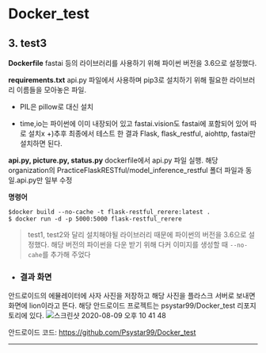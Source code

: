 # Docker_test
## 3. test3

**Dockerfile**
fastai 등의 라이브러리를 사용하기 위해 파이썬 버전을 3.6으로 설정했다.

**requirements.txt**
api.py 파일에서 사용하며 pip3로 설치하기 위해 필요한 라이브러리 이름들을 모아놓은 파일.

- PIL은 pillow로 대신 설치

- time,io는 파이썬에 이미 내장되어 있고 fastai.vision도 fastai에 포함되어 있어 따로 설치x
+)추후 최종에서 테스트 한 결과 Flask, flask_restful, aiohttp, fastai만 설치하면 된다.

**api.py, picture.py, status.py**
dockerfile에서 api.py 파일 실행. 해당 organization의  PracticeFlaskRESTful/model_inference_restful 폴더 파일과 동일.api.py만 일부 수정

**명령어**
```
$docker build --no-cache -t flask-restful_rerere:latest .
$ docker run -d -p 5000:5000 flask-restful_rerere
```

> test1, test2와 달리 설치해야될 라이브러리 때문에 파이썬의 버전을 3.6으로 설정했다. 해당 버전의 파이썬을 다운 받기 위해 다커 이미지를 생성할 때 `--no-cahe`를 추가해 주었다



* ### 결과 화면 
안드로이드의 에뮬레이터에 사자 사진을 저장하고 해당 사진을 플라스크 서버로 보내면 화면에 lion이라고 뜬다. 해당 안드로이드 프로젝트는 psystar99/Docker_test 리포지토리에 있다.
![스크린샷 2020-08-09 오후 10 41 48](https://user-images.githubusercontent.com/40908279/89733606-841fa180-da91-11ea-86da-26828764c437.png)

안드로이드 코드: https://github.com/Psystar99/Docker_test
* * *
